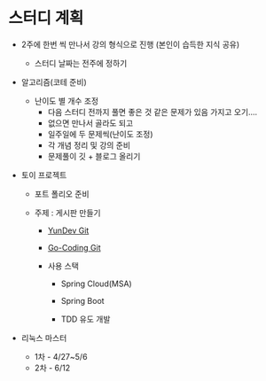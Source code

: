 # 스터디 계획 





- 2주에 한번 씩 만나서 강의 형식으로 진행 (본인이 습득한 지식 공유)

  - 스터디 날짜는 전주에 정하기

- 알고리즘(코테 준비)

  - 난이도 별 개수 조정
    - 다음 스터디 전까지 풀면 좋은 것 같은 문제가 있음 가지고 오기....
    - 없으면 만나서 골라도 되고
    - 일주일에 두 문제씩(난이도 조정)
    - 각 개념 정리 및 강의 준비
    - 문제풀이 깃 + 블로그 올리기

- 토이 프로젝트

  - 포트 폴리오 준비

  - 주제 : 게시판 만들기
    - [YunDev Git](https://github.com/go-coding1/NoticeBoard.git)
    - [Go-Coding Git](https://github.com/go-coding1/NoticeBoard.git)

    - 사용 스택

      - Spring Cloud(MSA)
      - Spring Boot

      - TDD 유도 개발

- 리눅스 마스터

  - 1차 - 4/27~5/6
  - 2차 - 6/12



